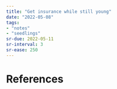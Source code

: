 ```yaml
---
title: "Get insurance while still young"
date: "2022-05-08"
tags:
- "notes"
- "seedlings"
sr-due: 2022-05-11
sr-interval: 3
sr-ease: 250
---
```




# References
